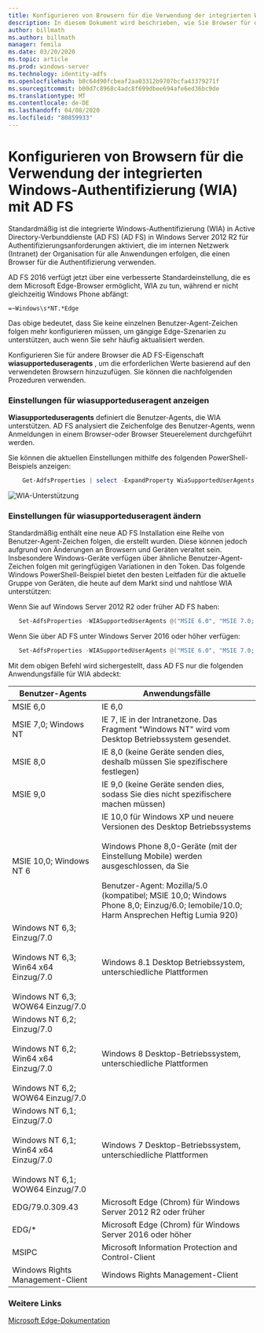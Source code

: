 ```yaml
---
title: Konfigurieren von Browsern für die Verwendung der integrierten Windows-Authentifizierung (WIA) mit AD FS
description: In diesem Dokument wird beschrieben, wie Sie Browser für die Verwendung von WIA mit AD FS konfigurieren.
author: billmath
ms.author: billmath
manager: femila
ms.date: 03/20/2020
ms.topic: article
ms.prod: windows-server
ms.technology: identity-adfs
ms.openlocfilehash: b0c64d90fcbeaf2aa03312b9707bcfa43379271f
ms.sourcegitcommit: b00d7c8968c4adc8f699dbee694afe6ed36bc9de
ms.translationtype: MT
ms.contentlocale: de-DE
ms.lasthandoff: 04/08/2020
ms.locfileid: "80859933"
---
```

# <a name="configure-browsers-to-use-windows-integrated-authentication-wia-with-ad-fs"></a>Konfigurieren von Browsern für die Verwendung der integrierten Windows-Authentifizierung (WIA) mit AD FS

Standardmäßig ist die integrierte Windows-Authentifizierung (WIA) in Active Directory-Verbunddienste (AD FS) (AD FS) in Windows Server 2012 R2 für Authentifizierungsanforderungen aktiviert, die im internen Netzwerk (Intranet) der Organisation für alle Anwendungen erfolgen, die einen Browser für die Authentifizierung verwenden.

AD FS 2016 verfügt jetzt über eine verbesserte Standardeinstellung, die es dem Microsoft Edge-Browser ermöglicht, WIA zu tun, während er nicht gleichzeitig Windows Phone abfängt:

    =~Windows\s*NT.*Edge

Das obige bedeutet, dass Sie keine einzelnen Benutzer-Agent-Zeichen folgen mehr konfigurieren müssen, um gängige Edge-Szenarien zu unterstützen, auch wenn Sie sehr häufig aktualisiert werden.

Konfigurieren Sie für andere Browser die AD FS-Eigenschaft **wiasupporteduseragents** , um die erforderlichen Werte basierend auf den verwendeten Browsern hinzuzufügen.  Sie können die nachfolgenden Prozeduren verwenden.



### <a name="view-wiasupporteduseragent-settings"></a>Einstellungen für wiasupporteduseragent anzeigen
**Wiasupporteduseragents** definiert die Benutzer-Agents, die WIA unterstützen. AD FS analysiert die Zeichenfolge des Benutzer-Agents, wenn Anmeldungen in einem Browser-oder Browser Steuerelement durchgeführt werden.

Sie können die aktuellen Einstellungen mithilfe des folgenden PowerShell-Beispiels anzeigen:

```powershell
    Get-AdfsProperties | select -ExpandProperty WiaSupportedUserAgents
```

![WIA-Unterstützung](../operations/media/Configure-AD-FS-Browser-WIA/wiasupport.png)

### <a name="change-wiasupporteduseragent-settings"></a>Einstellungen für wiasupporteduseragent ändern
Standardmäßig enthält eine neue AD FS Installation eine Reihe von Benutzer-Agent-Zeichen folgen, die erstellt wurden. Diese können jedoch aufgrund von Änderungen an Browsern und Geräten veraltet sein. Insbesondere Windows-Geräte verfügen über ähnliche Benutzer-Agent-Zeichen folgen mit geringfügigen Variationen in den Token. Das folgende Windows PowerShell-Beispiel bietet den besten Leitfaden für die aktuelle Gruppe von Geräten, die heute auf dem Markt sind und nahtlose WIA unterstützen:

Wenn Sie auf Windows Server 2012 R2 oder früher AD FS haben:

```powershell
   Set-AdfsProperties -WIASupportedUserAgents @("MSIE 6.0", "MSIE 7.0; Windows NT", "MSIE 8.0", "MSIE 9.0", "MSIE 10.0; Windows NT 6", "Windows NT 6.3; Trident/7.0", "Windows NT 6.3; Win64; x64; Trident/7.0", "Windows NT 6.3; WOW64; Trident/7.0", "Windows NT 6.2; Trident/7.0", "Windows NT 6.2; Win64; x64; Trident/7.0", "Windows NT 6.2; WOW64; Trident/7.0", "Windows NT 6.1; Trident/7.0", "Windows NT 6.1; Win64; x64; Trident/7.0", "Windows NT 6.1; WOW64; Trident/7.0", "MSIPC", "Windows Rights Management Client", "Edg/79.0.309.43")
```

Wenn Sie über AD FS unter Windows Server 2016 oder höher verfügen:

```powershell
   Set-AdfsProperties -WIASupportedUserAgents @("MSIE 6.0", "MSIE 7.0; Windows NT", "MSIE 8.0", "MSIE 9.0", "MSIE 10.0; Windows NT 6", "Windows NT 6.3; Trident/7.0", "Windows NT 6.3; Win64; x64; Trident/7.0", "Windows NT 6.3; WOW64; Trident/7.0", "Windows NT 6.2; Trident/7.0", "Windows NT 6.2; Win64; x64; Trident/7.0", "Windows NT 6.2; WOW64; Trident/7.0", "Windows NT 6.1; Trident/7.0", "Windows NT 6.1; Win64; x64; Trident/7.0", "Windows NT 6.1; WOW64; Trident/7.0", "MSIPC", "Windows Rights Management Client", "Edg/*")
```

Mit dem obigen Befehl wird sichergestellt, dass AD FS nur die folgenden Anwendungsfälle für WIA abdeckt:



|Benutzer-Agents|Anwendungsfälle|
|-----|-----|
|MSIE 6,0|IE 6,0|
|MSIE 7,0; Windows NT|IE 7, IE in der Intranetzone. Das Fragment "Windows NT" wird vom Desktop Betriebssystem gesendet.|
|MSIE 8,0|IE 8,0 (keine Geräte senden dies, deshalb müssen Sie spezifischere festlegen)|
|MSIE 9,0|IE 9,0 (keine Geräte senden dies, sodass Sie dies nicht spezifischere machen müssen)|
|MSIE 10,0; Windows NT 6|IE 10,0 für Windows XP und neuere Versionen des Desktop Betriebssystems</br></br>Windows Phone 8,0-Geräte (mit der Einstellung Mobile) werden ausgeschlossen, da Sie</br></br>Benutzer-Agent: Mozilla/5.0 (kompatibel; MSIE 10,0; Windows Phone 8,0; Einzug/6.0; Iemobile/10.0; Harm Ansprechen Heftig Lumia 920)|
|Windows NT 6,3; Einzug/7.0</br></br>Windows NT 6,3; Win64 x64 Einzug/7.0</br></br>Windows NT 6,3; WOW64 Einzug/7.0| Windows 8.1 Desktop Betriebssystem, unterschiedliche Plattformen|
|Windows NT 6,2; Einzug/7.0</br></br>Windows NT 6,2; Win64 x64 Einzug/7.0</br></br>Windows NT 6,2; WOW64 Einzug/7.0|Windows 8 Desktop-Betriebssystem, unterschiedliche Plattformen|
|Windows NT 6,1; Einzug/7.0</br></br>Windows NT 6,1; Win64 x64 Einzug/7.0</br></br>Windows NT 6,1; WOW64 Einzug/7.0|Windows 7 Desktop-Betriebssystem, unterschiedliche Plattformen|
|EDG/79.0.309.43 | Microsoft Edge (Chrom) für Windows Server 2012 R2 oder früher |
|EDG/*| Microsoft Edge (Chrom) für Windows Server 2016 oder höher|  
|MSIPC| Microsoft Information Protection and Control-Client|
|Windows Rights Management-Client|Windows Rights Management-Client|


### <a name="additional-links"></a>Weitere Links

[Microsoft Edge-Dokumentation](https://docs.microsoft.com/microsoft-edge/web-platform/user-agent-string)
